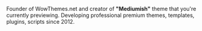 Founder of WowThemes.net and creator of <b>"Mediumish"</b> theme that you're currently previewing. Developing professional premium themes, templates, plugins, scripts since 2012.

